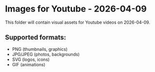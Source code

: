 # Images for Youtube - 2026-04-09

This folder will contain visual assets for Youtube videos on 2026-04-09.

## Supported formats:
- PNG (thumbnails, graphics)
- JPG/JPEG (photos, backgrounds)
- SVG (logos, icons)
- GIF (animations)

